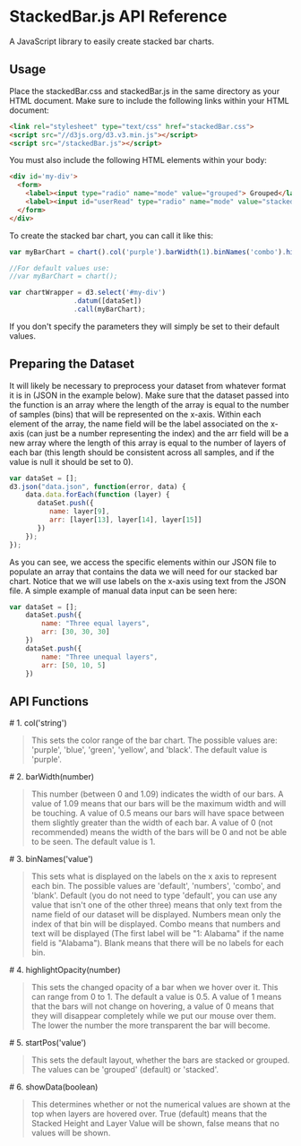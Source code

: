 # StackedBar.js API Reference

A JavaScript library to easily create stacked bar charts.

## Usage

Place the stackedBar.css and stackedBar.js in the same directory as your HTML document. Make sure to include the following links within your HTML document:

```html
<link rel="stylesheet" type="text/css" href="stackedBar.css">
<script src="//d3js.org/d3.v3.min.js"></script>
<script src="/stackedBar.js"></script>
```

You must also include the following HTML elements within your body:

```html
<div id='my-div'>
  <form>
    <label><input type="radio" name="mode" value="grouped"> Grouped</label>
    <label><input id="userRead" type="radio" name="mode" value="stacked" checked> Stacked</label>
  </form>
</div>
```

To create the stacked bar chart, you can call it like this:

```javascript
var myBarChart = chart().col('purple').barWidth(1).binNames('combo').highlightOpacity(0.9).startPos('grouped');

//For default values use:
//var myBarChart = chart();

var chartWrapper = d3.select('#my-div')
                .datum([dataSet]) 
                .call(myBarChart); 
```

If you don't specify the parameters they will simply be set to their default values.

## Preparing the Dataset

It will likely be necessary to preprocess your dataset from whatever format it is in (JSON in the example below). Make sure that the dataset passed into the function is an array where the length of the array is equal to the number of samples (bins) that will be represented on the x-axis. Within each element of the array, the name field will be the label associated on the x-axis (can just be a number representing the index) and the arr field will be a new array where the length of this array is equal to the number of layers of each bar (this length should be consistent across all samples, and if the value is null it should be set to 0). 

```javascript
var dataSet = [];
d3.json("data.json", function(error, data) {
    data.data.forEach(function (layer) {
       dataSet.push({
          name: layer[9],
          arr: [layer[13], layer[14], layer[15]]
       })
    });
});
```

As you can see, we access the specific elements within our JSON file to populate an array that contains the data we will need for our stacked bar chart. Notice that we will use labels on the x-axis using text from the JSON file. A simple example of manual data input can be seen here:

```javascript
var dataSet = [];
    dataSet.push({
        name: "Three equal layers",
        arr: [30, 30, 30]
    })
    dataSet.push({
        name: "Three unequal layers",
        arr: [50, 10, 5]
    })
```

## API Functions

\# 1. col('string')

> This sets the color range of the bar chart. The possible values are: 'purple', 'blue', 'green', 'yellow', and 'black'. The default value is 'purple'.

\# 2. barWidth(number)

> This number (between 0 and 1.09) indicates the width of our bars. A value of 1.09 means that our bars will be the maximum width and will be touching. A value of 0.5 means our bars will have space between them slightly greater than the width of each bar. A value of 0 (not recommended) means the width of the bars will be 0 and not be able to be seen. The default value is 1.

\# 3. binNames('value')

> This sets what is displayed on the labels on the x axis to represent each bin. The possible values are 'default', 'numbers', 'combo', and 'blank'. Default (you do not need to type 'default', you can use any value that isn't one of the other three) means that only text from the name field of our dataset will be displayed. Numbers mean only the index of that bin will be displayed. Combo means that numbers and text will be displayed (The first label will be "1: Alabama" if the name field is "Alabama"). Blank means that there will be no labels for each bin.

\# 4. highlightOpacity(number)

> This sets the changed opacity of a bar when we hover over it. This can range from 0 to 1. The default a value is 0.5. A value of 1 means that the bars will not change on hovering, a value of 0 means that they will disappear completely while we put our mouse over them. The lower the number the more transparent the bar will become.

\# 5. startPos('value')

> This sets the default layout, whether the bars are stacked or grouped. The values can be 'grouped' (default) or 'stacked'.

\# 6. showData(boolean)

> This determines whether or not the numerical values are shown at the top when layers are hovered over. True (default) means that the Stacked Height and Layer Value will be shown, false means that no values will be shown.

